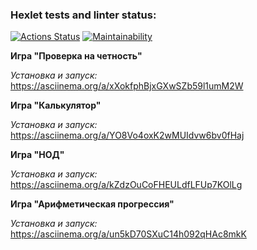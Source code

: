 ### Hexlet tests and linter status:
[![Actions Status](https://github.com/nathalieMalsh/frontend-project-44/actions/workflows/hexlet-check.yml/badge.svg)](https://github.com/nathalieMalsh/frontend-project-44/actions)
[![Maintainability](https://api.codeclimate.com/v1/badges/99d14e36295810008f35/maintainability)](https://codeclimate.com/github/nathalieMalsh/frontend-project-44/maintainability)

**Игра "Проверка на четность"**

_Установка и запуск:_
https://asciinema.org/a/xXokfphBjxGXwSZb59l1umM2W

**Игра "Калькулятор"**

_Установка и запуск:_
https://asciinema.org/a/YO8Vo4oxK2wMUIdvw6bv0fHaj

**Игра "НОД"**

_Установка и запуск:_
https://asciinema.org/a/kZdzOuCoFHEULdfLFUp7KOlLg

**Игра "Арифметическая прогрессия"**

_Установка и запуск:_
https://asciinema.org/a/un5kD70SXuC14h092qHAc8mkK
